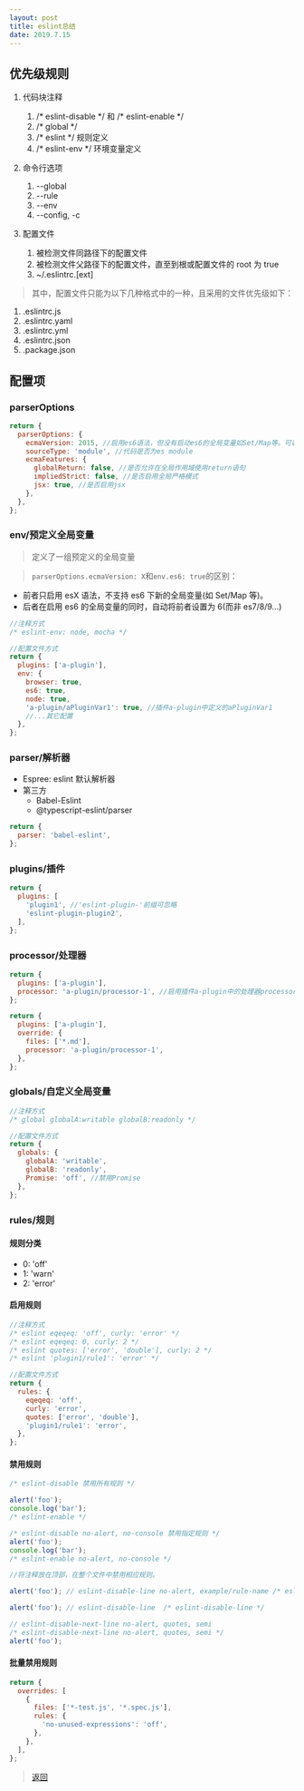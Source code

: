 ```yaml
---
layout: post
title: eslint总结
date: 2019.7.15
---
```


## 优先级规则

1. 代码块注释
   1. /\* eslint-disable \*/ 和 /\* eslint-enable \*/
   2. /\* global \*/
   3. /\* eslint \*/ 规则定义
   4. /\* eslint-env \*/ 环境变量定义
2. 命令行选项
   1. --global
   2. --rule
   3. --env
   4. --config, -c
3. 配置文件

   1. 被检测文件同路径下的配置文件
   2. 被检测文件父路径下的配置文件，直至到根或配置文件的 root 为 true
   3. ~/.eslintrc.[ext]

> 其中，配置文件只能为以下几种格式中的一种，且采用的文件优先级如下：

1. .eslintrc.js
2. .eslintrc.yaml
3. .eslintrc.yml
4. .eslintrc.json
5. .package.json

## 配置项

### parserOptions

```javascript
return {
  parserOptions: {
    ecmaVersion: 2015, //启用es6语法，但没有启动es6的全局变量如Set/Map等。可以是6/7/8...或年份2015/2016/2017...
    sourceType: 'module', //代码是否为es module
    ecmaFeatures: {
      globalReturn: false, //是否允许在全局作用域使用return语句
      impliedStrict: false, //是否启用全局严格模式
      jsx: true, //是否启用jsx
    },
  },
};
```

### env/预定义全局变量

> 定义了一组预定义的全局变量

> `parserOptions.ecmaVersion: X`和`env.es6: true`的区别：

- 前者只启用 esX 语法，不支持 es6 下新的全局变量(如 Set/Map 等)。
- 后者在启用 es6 的全局变量的同时，自动将前者设置为 6(而非 es7/8/9...)

```javascript
//注释方式
/* eslint-env: node, mocha */

//配置文件方式
return {
  plugins: ['a-plugin'],
  env: {
    browser: true,
    es6: true,
    node: true,
    'a-plugin/aPluginVar1': true, //插件a-plugin中定义的aPluginVar1
    //...其它配置
  },
};
```

### parser/解析器

- Espree: eslint 默认解析器
- 第三方
  - Babel-Eslint
  - @typescript-eslint/parser

```javascript
return {
  parser: 'babel-eslint',
};
```

### plugins/插件

```javascript
return {
  plugins: [
    'plugin1', //'eslint-plugin-'前缀可忽略
    'eslint-plugin-plugin2',
  ],
};
```

### processor/处理器

```javascript
return {
  plugins: ['a-plugin'],
  processor: 'a-plugin/processor-1', //启用插件a-plugin中的处理器processor-1
};
```

```javascript
return {
  plugins: ['a-plugin'],
  override: {
    files: ['*.md'],
    processor: 'a-plugin/processor-1',
  },
};
```

### globals/自定义全局变量

```javascript
//注释方式
/* global globalA:writable globalB:readonly */

//配置文件方式
return {
  globals: {
    globalA: 'writable',
    globalB: 'readonly',
    Promise: 'off', //禁用Promise
  },
};
```

### rules/规则

#### 规则分类

- 0: 'off'
- 1: 'warn'
- 2: 'error'

#### 启用规则

```javascript
//注释方式
/* eslint eqeqeq: 'off', curly: 'error' */
/* eslint eqeqeq: 0, curly: 2 */
/* eslint quotes: ['error', 'double'], curly: 2 */
/* eslint 'plugin1/rule1': 'error' */

//配置文件方式
return {
  rules: {
    eqeqeq: 'off',
    curly: 'error',
    quotes: ['error', 'double'],
    'plugin1/rule1': 'error',
  },
};
```

#### 禁用规则

```javascript
/* eslint-disable 禁用所有规则 */

alert('foo');
console.log('bar');
/* eslint-enable */

/* eslint-disable no-alert, no-console 禁用指定规则 */
alert('foo');
console.log('bar');
/* eslint-enable no-alert, no-console */

//将注释放在顶部，在整个文件中禁用相应规则。

alert('foo'); // eslint-disable-line no-alert, example/rule-name /* eslint-disable-line no-alert, example/rule-name */

alert('foo'); // eslint-disable-line  /* eslint-disable-line */

// eslint-disable-next-line no-alert, quotes, semi
/* eslint-disable-next-line no-alert, quotes, semi */
alert('foo');
```

#### 批量禁用规则

```javascript
return {
  overrides: [
    {
      files: ['*-test.js', '*.spec.js'],
      rules: {
        'no-unused-expressions': 'off',
      },
    },
  ],
};
```

> [返回]({{site.baseurl}}/webpack总结)
